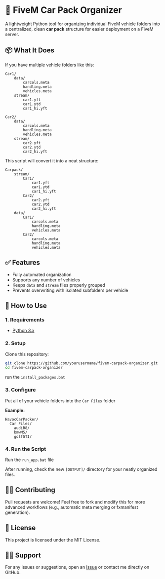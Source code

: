 
# 🚗 FiveM Car Pack Organizer

A lightweight Python tool for organizing individual FiveM vehicle folders into a centralized, clean **car pack** structure for easier deployment on a FiveM server.

## 📦 What It Does

If you have multiple vehicle folders like this:

```
Car1/
    data/
        carcols.meta
        handling.meta
        vehicles.meta
    stream/
        car1.yft
        car1.ytd
        car1_hi.yft

Car2/
    data/
        carcols.meta
        handling.meta
        vehicles.meta
    stream/
        car2.yft
        car2.ytd
        car2_hi.yft
```

This script will convert it into a neat structure:

```
Carpack/
    stream/
        Car1/
            car1.yft
            car1.ytd
            car1_hi.yft
        Car2/
            car2.yft
            car2.ytd
            car2_hi.yft
    data/
        Car1/
            carcols.meta
            handling.meta
            vehicles.meta
        Car2/
            carcols.meta
            handling.meta
            vehicles.meta
```

## ✅ Features

- Fully automated organization
- Supports any number of vehicles
- Keeps `data` and `stream` files properly grouped
- Prevents overwriting with isolated subfolders per vehicle

## 🚀 How to Use

### 1. Requirements

- [Python 3.x](https://www.python.org/downloads/)

### 2. Setup

Clone this repository:

```bash
git clone https://github.com/yourusername/fivem-carpack-organizer.git
cd fivem-carpack-organizer
```

run the `install_packages.bat`

### 3. Configure

Put all of your vehicle folders into the `Car Files` folder

**Example:**
```
HavocCarPacker/
  Car Files/
    audiR8/
    bmwM5/
    golfGTI/

```


### 4. Run the Script

Run the `run_app.bat` file

After running, check the new `[OUTPUT]/` directory for your neatly organized files.

## 🧑‍💻 Contributing

Pull requests are welcome! Feel free to fork and modify this for more advanced workflows (e.g., automatic meta merging or fxmanifest generation).

## 📄 License

This project is licensed under the MIT License.

## 🙋‍♂️ Support

For any issues or suggestions, open an [Issue](https://github.com/yourusername/fivem-carpack-organizer/issues) or contact me directly on GitHub.
